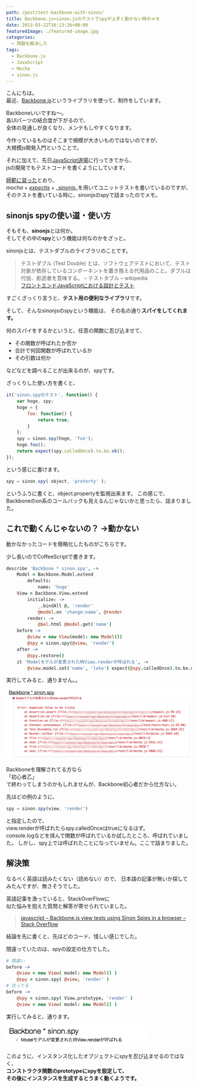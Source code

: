 ```yaml
---
path: /post/test-backbone-with-sinon/
title: Backbone.js×sinon.jsのテストでspyが上手く動かない時のメモ
date: 2013-03-22T16:13:26+00:00
featuredImage: ./featured-image.jpg
categories:
  - 問題を解決した
tags:
  - Backbone.js
  - JavaScript
  - Mocha
  - sinon.js
---
```

こんにちは。  
最近、[Backbone.js](http://backbonejs.org/)というライブラリを使って、制作をしています。

Backboneいいですね〜。  
各UIパーツの結合度が下がるので、  
全体の見通しが良くなり、メンテもしやすくなります。

今作っているものはそこまで規模が大きいものではないのですが、  
大規模js開発入門ということで。

それに加えて、先日[JavaScript道場](http://connpass.com/event/1664/)に行ってきてから、  
jsの開発でもテストコードを書くようにしています。

[師範に習った](http://hokaccha.github.com/slides/javascript_design_and_test/)とおり、  
_<span class="removed_link" title="http://visionmedia.github.com/mocha/">mocha</span>_ + _[expectjs](https://github.com/LearnBoost/expect.js/blob/master/README.md)_ + _[sinonjs](http://sinonjs.org/)_を用いてユニットテストを書いているのですが、  
そのテストを書いている時に、sinonjsのspyで詰まったのでメモ。

<!--more-->

## sinonjs spyの使い道・使い方

そもそも、**sinonjs**とは何か。   
そしてその中の**spy**という機能は何なのかをざっと。

sinonjsとは、テストダブルのライブラリのことです。

> テストダブル (Test Double) とは、ソフトウェアテストにおいて、テスト対象が依存しているコンポーネントを置き換える代用品のこと。ダブルは代役、影武者を意味する。 – テストタブル – wikipedia  
> [フロントエンドJavaScriptにおける設計とテスト](http://hokaccha.github.com/slides/javascript_design_and_test/#page93)

すごくざっくり言うと、**テスト用の便利なライブラリ**です。

そして、そんなsinonjsのspyという機能は、 その名の通り**スパイをしてくれます。**

何のスパイをするかというと、任意の関数に忍び込ませて、

  * その関数が呼ばれたか否か
  * 合計で何回関数が呼ばれているか
  * その引数は何か

などなどを調べることが出来るのが、spyです。

ざっくりした使い方を書くと、

```javascript
it('sinon.spyのテスト', function() {
    var hoge, spy;
    hoge = {
        foo: function() {
            return true;
        }
    };
    spy = sinon.spy(hoge, 'foo');
    hoge.foo();
    return expect(spy.calledOnce).to.be.ok();
});
```

という感じに書けます。

```javascript
spy = sinon.spy( object, 'proterty' );
```

というふうに書くと、object.propertyを監視出来ます。 この感じで、Backboneのon系のコールバックも見えるんじゃないかと思ったら、詰まりました。

これで動くんじゃないの？ →動かない
----------------------------------------

動かなかったコードを簡略化したものがこちらです。

少し長いのでCoffeeScriptで書きます。

```coffeescript
describe 'Backbone * sinon.spy', -> 
	Model = Backbone.Model.extend
		defaults:
			name: 'hoge'
	View = Backbone.View.extend
		initialize: -> 
			_.bindAll @, 'render'
			@model.on 'change:name', @render
		render: -> 
			@$el.html @model.get('name')
	before -> 
		@view = new View(model: new Model())
		@spy = sinon.spy(@view, 'render')
	after -> 
		@spy.restore()
	it 'Modelモデルが変更された時View.renderが呼ばれる', -> 
		@view.model.set('name', 'leko') expect(@spy.calledOnce).to.be.ok()
```

実行してみると、通りません。。


![Moch](./mocha_ng.png)



Backboneを理解されてる方なら  
「初心者乙」  
で終わってしまうのかもしれませんが、Backbone初心者だから仕方ない。

先ほどの例のように、

```javascript
spy = sinon.spy(view, 'render')
```

と指定したので、  
view.renderが呼ばれたらspy.calledOnceはtrueになるはず。  
console.logなどを挟んで関数が呼ばれているか試したところ、呼ばれていました。 しかし、spy上では呼ばれたことになっていません。ここで詰まりました。

解決策
----------------------------------------

なるべく英語は読みたくない（読めない）ので、 日本語の記事が無いか探してみたんですが、無さそうでした。

英語記事を漁っていると、StackOverFlowに  
似た悩みを抱えた質問と解答が寄せられていました。

> [javascript – Backbone.js view tests using Sinon Spies in a browser – Stack Overflow](http://stackoverflow.com/questions/9623986/backbone-js-view-tests-using-sinon-spies-in-a-browser)

結論を先に書くと、先ほどのコード、惜しい感じでした。

間違っていたのは、spyの設定の仕方でした。

```coffeescript
# 間違い
before ->
	@view = new View( model: new Model() )
	@spy = sinon.spy( @view, 'render' )
# 合ってる
before ->
	@spy = sinon.spy( View.prototype, 'render' )
	@view = new View( model: new Model() )
```

実行してみると、通ります。


![Moch](./mocha_ok.png)



このように、インスタンス化したオブジェクトにspyを忍び込ませるのではなく、  
**コンストラクタ関数のprototypeにspyを設定して、  
その後にインスタンスを生成するとうまく動くようです。**
